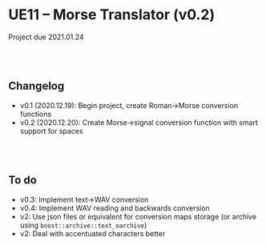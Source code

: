 # UE11 – Morse Translator (v0.2)
Project due 2021.01.24

<br><br>

## Changelog
* v0.1 (2020.12.19): Begin project, create Roman->Morse conversion functions
* v0.2 (2020.12.20): Create Morse->signal conversion function with smart support for spaces

<br><br>

## To do
* v0.3: Implement text->WAV conversion
* v0.4: Implement WAV reading and backwards conversion
* v2: Use json files or equivalent for conversion maps storage (or archive using `boost::archive::text_oarchive`)
* v2: Deal with accentuated characters better